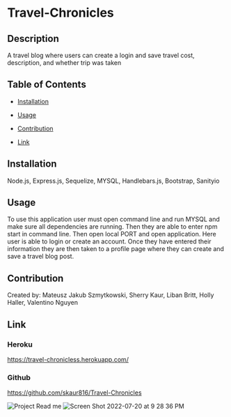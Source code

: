 # Travel-Chronicles

## Description 
A travel blog where users can create a login and save travel cost, description, and whether trip was taken 

## Table of Contents
* [Installation](#installation)

* [Usage](#usage)

* [Contribution](#contribution)

* [Link](#link)

## Installation
Node.js, Express.js, Sequelize, MYSQL, Handlebars.js, Bootstrap, Sanityio

## Usage 
To use this application user must open command line and run MYSQL and make sure all dependencies are running. Then they are able to enter npm start in command line. Then open local PORT and open application. Here user is able to login or create an account. Once they have entered their information they are then taken to a profile page where they can create and save a travel blog post. 

## Contribution
Created by: Mateusz Jakub Szmytkowski, Sherry Kaur, Liban Britt, Holly Haller, Valentino Nguyen 

## Link

### Heroku
https://travel-chronicless.herokuapp.com/

### Github
https://github.com/skaur816/Travel-Chronicles


![Project Read me ](https://user-images.githubusercontent.com/100663920/180130136-1944c744-af7b-4f31-a318-f06b2e3576bd.png)
![Screen Shot 2022-07-20 at 9 28 36 PM](https://user-images.githubusercontent.com/100663920/180130167-b403b98c-7b98-40c1-aa32-9ae7c2c4010a.png)
